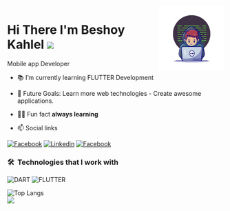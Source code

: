 <img align="right" src="https://raw.githubusercontent.com/mohamedelkashef15/mohamedelkashef15/main/github-profile.png" width="30%">
<h1>
  Hi There I'm Beshoy Kahlel
  <img src="https://media.giphy.com/media/hvRJCLFzcasrR4ia7z/giphy.gif" width="28">
</h1>
<p>
Mobile app Developer
</p>

- 📚  I’m currently learning FLUTTER Development
- 🎯 Future Goals: Learn more web technologies - Create awesome applications.
- 👨‍💻 Fun fact **always learning**
  
- 📫 Social links
<p>
<a href="https://www.facebook.com/beshoy.khalel.52/"><img
    src="https://img.shields.io/badge/-Facebook-3b5998?style=flat&logo=facebook&logoColor=white" alt="Facebook"></a>
<a href="www.linkedin.com/in/beshoy-khalel"><img
    src="https://img.shields.io/badge/-Linkedin-0072b1?style=flat&logo=linkedin&logoColor=white" alt="Linkedin"></a>
<a href="https://www.instagram.com/beshoy_khalel.1/"><img
    src="https://img.shields.io/badge/-Instagram-d62976?style=flat&logo=instagram&logoColor=white"
    alt="Facebook"></a>
</p>

### 🛠 &nbsp;Technologies that I work with
![DART](https://img.shields.io/badge/Dart-0175C2?style=flat&logo=dart&logoColor=white)
![FLUTTER](https://img.shields.io/badge/Flutter-3669C9?style=flat&logo=flutter&logoColor=white)

<!-- ![Top Langs](https://github-readme-stats.vercel.app/api/top-langs/?username=mohamedelkashef15&hide_progress=true) -->
![Top Langs](https://github-readme-stats.vercel.app/api/top-langs/?username=beshoykhalel&layout=compact)
<br>
<a href="https://komarev.com/ghpvc/?username=beshoykhalel&style=for-the-badge">
    <img src="https://komarev.com/ghpvc/?username=beshoykhalel&style=for-the-badge">
</a>
